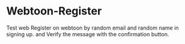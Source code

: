 # Webtoon-Register

Test web Register on webtoon by random email and random name in signing up.
and Verify the message with the confirmation button.
